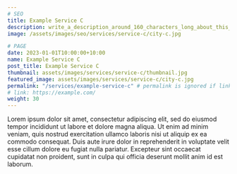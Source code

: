 ```yaml
---
# SEO
title: Example Service C
description: write_a_description_around_160_characters_long_about_this_SERVICE
image: /assets/images/seo/services/service-c/city-c.jpg

# PAGE
date: 2023-01-01T10:00:00+10:00
name: Example Service C
post_title: Example Service C
thumbnail: assets/images/services/service-c/thumbnail.jpg
featured_image: assets/images/services/service-c/city-c.jpg
permalink: "/services/example-service-c" # permalink is ignored if link is enabled
# link: https://example.com/
weight: 30
---
```


Lorem ipsum dolor sit amet, consectetur adipiscing elit, sed do eiusmod tempor incididunt ut labore et dolore magna aliqua. Ut enim ad minim veniam, quis nostrud exercitation ullamco laboris nisi ut aliquip ex ea commodo consequat. Duis aute irure dolor in reprehenderit in voluptate velit esse cillum dolore eu fugiat nulla pariatur. Excepteur sint occaecat cupidatat non proident, sunt in culpa qui officia deserunt mollit anim id est laborum.